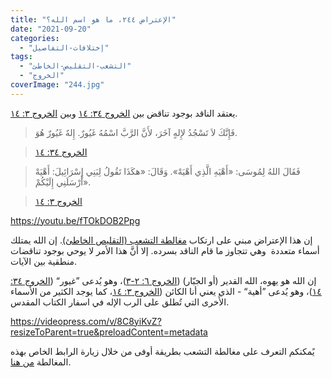 ```yaml
---
title: "الإعتراض ٢٤٤، ما هو اسم الله؟"
date: "2021-09-20"
categories: 
  - "إختلافات-التفاصيل"
tags: 
  - "التشعب-التقليص-الخاطئ"
  - "الخروج"
coverImage: "244.jpg"
---
```


يعتقد الناقد بوجود تناقض بين [الخروج ٣٤: ١٤](https://my.bible.com/bible/101/EXO.34.14) وبين [الخروج ٣: ١٤](https://my.bible.com/bible/101/EXO.3.14).

> فَإِنَّكَ لاَ تَسْجُدُ لإِلهٍ آخَرَ، لأَنَّ الرَّبَّ اسْمُهُ غَيُورٌ. إِلهٌ غَيُورٌ هُوَ.

> [الخروج ٣٤: ١٤](https://my.bible.com/bible/101/EXO.34.14)

> فَقَالَ اللهُ لِمُوسَى: «أَهْيَهِ الَّذِي أَهْيَهْ». وَقَالَ: «هكَذَا تَقُولُ لِبَنِي إِسْرَائِيلَ: أَهْيَهْ أَرْسَلَنِي إِلَيْكُمْ».

> [الخروج ٣: ١٤](https://my.bible.com/bible/101/EXO.3.14)

https://youtu.be/fTOkDOB2Ppg

إن هذا الإعتراض مبني على ارتكاب [مغالطة التشعب (التقليص الخاطئ)](https://reasonofhope.com/2019/07/25/bifurcation/). إن الله يمتلك أسماء متعددة  وهي تتجاوز ما قام الناقد بسرده. إلا أنَّ هذا الأمر لا يوحي بوجود تناقضات منطقية بين الآيات.

إن الله هو يهوه، الله القدير (أو الجبّار) ([الخروج ٦: ٢-٣](https://my.bible.com/bible/101/EXO.6.2-3))، وهو يُدعى ”غيور“ ([الخروج ٣٤: ١٤](https://my.bible.com/bible/101/EXO.34.14))، وهو يُدعى ”أهية“ - الذي يعني أنا الكائن ([الخروج ٣: ١٤](https://my.bible.com/bible/101/EXO.3.14)، كما يوجد الكثير من الأسماء الأُخرى التي تُطلق على الرب الإله في اسفار الكتاب المقدس.

https://videopress.com/v/8C8yiKvZ?resizeToParent=true&preloadContent=metadata

يًمكنكم التعرف على مغالطة التشعب بطريقة أوفى من خلال زيارة الرابط الخاص بهذه المغالطة [من هنا](https://reasonofhope.com/2019/07/25/bifurcation/).
